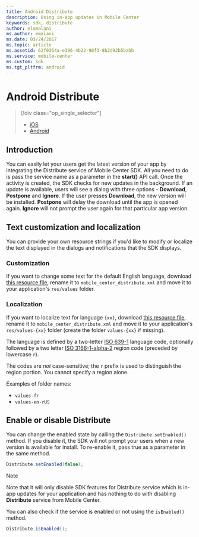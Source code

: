```yaml
---
title: Android Distribute
description: Using in-app updates in Mobile Center
keywords: sdk, distribute
author: elamalani
ms.author: emalani
ms.date: 03/24/2017
ms.topic: article
ms.assetid: 62f0364a-e396-4b22-98f3-8b2d92b5babb
ms.service: mobile-center
ms.custom: sdk
ms.tgt_pltfrm: android
---
```


# Android Distribute

> [!div class="op_single_selector"]
> * [iOS](ios.md)
> * [Android](android.md)

## Introduction
You can easily let your users get the latest version of your app by integrating the Distribute service of Mobile Center SDK. All you need to do is pass the service name as a parameter in the **start()** API call. Once the activity is created, the SDK checks for new updates in the background. If an update is available, users will see a dialog with three options - **Download**, **Postpone** and **Ignore**. If the user presses **Download**, the new version will be installed. **Postpone** will delay the download until the app is opened again. **Ignore** will not prompt the user again for that particular app version.

## Text customization and localization

You can provide your own resource strings if you'd like to modify or localize the text displayed in the dialogs and notifications that the SDK displays.

### Customization

If you want to change some text for the default English language, download
[this resource file](https://raw.githubusercontent.com/Microsoft/mobile-center-sdk-android/master/sdk/mobile-center-distribute/src/main/res/values/strings.xml), rename it to `mobile_center_distribute.xml` and move it to your application's `res/values` folder.

### Localization

If you want to localize text for language `{xx}`, download
[this resource file](https://raw.githubusercontent.com/Microsoft/mobile-center-sdk-android/master/sdk/mobile-center-distribute/src/main/res/values/strings.xml), rename it to `mobile_center_distribute.xml` and move it to your application's `res/values-{xx}` folder (create the folder `values-{xx}` if missing).

[//]: # (The following is extracted from https://developer.android.com/guide/topics/resources/providing-resources.html#AlternativeResources)

The language is defined by a two-letter [ISO 639-1](http://www.loc.gov/standards/iso639-2/php/code_list.php) language code, optionally followed by a two letter [ISO 3166-1-alpha-2](http://www.iso.org/iso/en/prods-services/iso3166ma/02iso-3166-code-lists/list-en1.html) region code (preceded by lowercase `r`).

The codes are *not* case-sensitive; the `r` prefix is used to distinguish the region portion. You cannot specify a region alone.

Examples of folder names:

* `values-fr`
* `values-en-rUS`

## Enable or disable Distribute

You can change the enabled state by calling the `Distribute.setEnabled()` method. If you disable it, the SDK will not prompt your users when a new version is available for install. To re-enable it, pass true as a parameter in the same method.

```java
Distribute.setEnabled(false);
```

> [!NOTE]
> Note that it will only disable SDK features for Distribute service which is in-app updates for your application and has nothing to do with disabling **Distribute** service from Mobile Center.

You can also check if the service is enabled or not using the `isEnabled()` method.

```java
Distribute.isEnabled();
```
